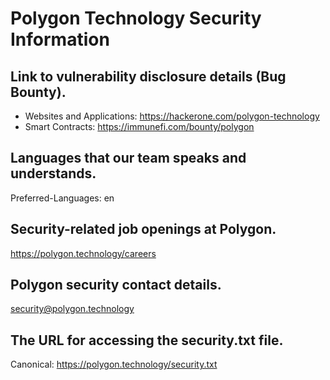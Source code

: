 # Polygon Technology Security Information

## Link to vulnerability disclosure details (Bug Bounty).

- Websites and Applications: https://hackerone.com/polygon-technology
- Smart Contracts: https://immunefi.com/bounty/polygon

## Languages that our team speaks and understands.

Preferred-Languages: en

## Security-related job openings at Polygon.

https://polygon.technology/careers

## Polygon security contact details.

security@polygon.technology

## The URL for accessing the security.txt file.

Canonical: https://polygon.technology/security.txt
